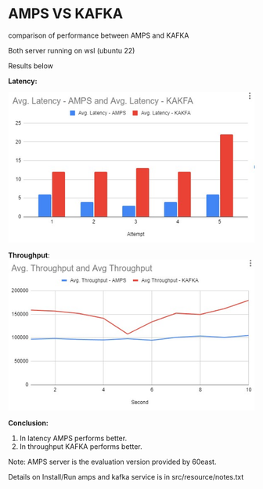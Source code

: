 # AMPS VS KAFKA
comparison of performance between AMPS and KAFKA

Both server running on wsl (ubuntu 22)

Results below

**Latency:**

![Screenshot](src/main/resources/Latency.jpg)



**Throughput**:
![Screenshot](src/main/resources/Throughput.jpg)


**Conclusion:**
1. In latency AMPS performs better.
2. In throughput KAFKA performs better.

Note: AMPS server is the evaluation version provided by 60east.

Details on Install/Run amps and kafka service is in src/resource/notes.txt